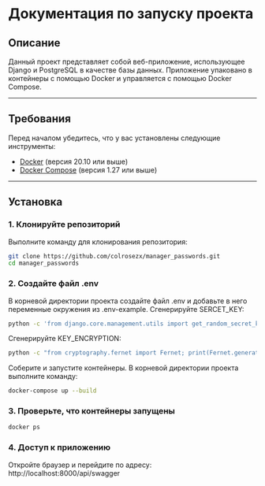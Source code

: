 # Документация по запуску проекта

## Описание

Данный проект представляет собой веб-приложение, использующее Django и PostgreSQL в качестве базы данных. Приложение упаковано в контейнеры с помощью Docker и управляется с помощью Docker Compose.

---

## Требования

Перед началом убедитесь, что у вас установлены следующие инструменты:

- [Docker](https://docs.docker.com/get-docker/) (версия 20.10 или выше)
- [Docker Compose](https://docs.docker.com/compose/install/) (версия 1.27 или выше)

---

## Установка

### 1. Клонируйте репозиторий

Выполните команду для клонирования репозитория:

```bash
git clone https://github.com/colrosezx/manager_passwords.git
cd manager_passwords
```

### 2. Создайте файл .env
В корневой директории проекта создайте файл .env и добавьте в него переменные окружения из .env-example.
Сгенерируйте SERCET_KEY:

```bash
python -c 'from django.core.management.utils import get_random_secret_key; print(get_random_secret_key())'
```

Сгенерируйте KEY_ENCRYPTION:
```bash
python -c "from cryptography.fernet import Fernet; print(Fernet.generate_key().decode())"
```

Соберите и запустите контейнеры. В корневой директории проекта выполните команду:

```bash
docker-compose up --build
```

### 3. Проверьте, что контейнеры запущены

```bash
docker ps
```

### 4. Доступ к приложению
Откройте браузер и перейдите по адресу:
http://localhost:8000/api/swagger
